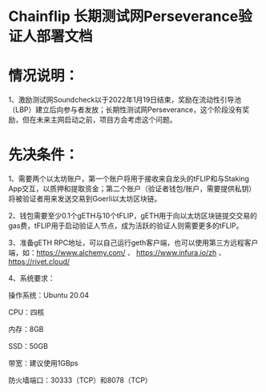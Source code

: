 # Chainflip 长期测试网Perseverance验证人部署文档

# 情况说明：

1、激励测试网Soundcheck以于2022年1月19日结束，奖励在流动性引导池（LBP）建立后向参与者发放；长期性测试网Perseverance，这个阶段没有奖励，但在未来主网启动之前，项目方会考虑这个问题。

# 先决条件：

1、需要两个以太坊账户，第一个账户将用于接收来自龙头的tFLIP和与Staking App交互，以质押和提取资金；第二个账户（验证者钱包/账户，需要提供私钥）将被验证者用来发送交易到Goerli以太坊区块链。

2、钱包需要至少0.1个gETH与10个tFLIP，gETH用于向以太坊区块链提交交易的gas费，tFLIP用于启动验证人节点，成为活跃的验证人则需要更多的tFLIP。

3、准备gETH RPC地址，可以自己运行geth客户端，也可以使用第三方远程客户端，如：https://www.alchemy.com/  、  https://www.infura.io/zh  、  https://rivet.cloud/

4、系统要求：
 
 操作系统：Ubuntu 20.04
 
 CPU：四核
 
 内存：8GB
 
 SSD：50GB
 
 带宽：建议使用1GBps
 
 防火墙端口：30333（TCP）和8078（TCP）
